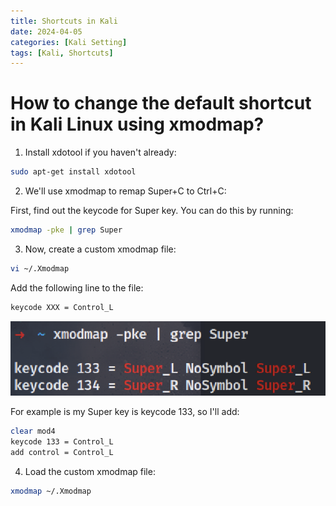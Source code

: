```yaml
---
title: Shortcuts in Kali
date: 2024-04-05
categories: [Kali Setting]
tags: [Kali, Shortcuts]
---
```


# How to change the default shortcut in Kali Linux using xmodmap?

1. Install xdotool if you haven't already:

```bash
sudo apt-get install xdotool
```

2. We'll use xmodmap to remap Super+C to Ctrl+C:

First, find out the keycode for Super key. You can do this by running:

```bash
xmodmap -pke | grep Super
```

3. Now, create a custom xmodmap file:

```bash
vi ~/.Xmodmap
```

Add the following line to the file:

```bash
keycode XXX = Control_L
```

<img src="../..//assets/img/2024-04-05-Shortcuts/xmodmap.png">

For example is my Super key is keycode 133, so I'll add:

```bash
clear mod4
keycode 133 = Control_L
add control = Control_L
```

4. Load the custom xmodmap file:

```bash
xmodmap ~/.Xmodmap
```
